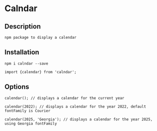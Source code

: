 # Calndar

## Description
    npm package to display a calendar
## Installation
    npm i calndar --save

    import {calendar} from 'calndar';

## Options
    calendar(); // displays a calendar for the current year

    calendar(2022); // displays a calendar for the year 2022, default fontFamily is Courier

    calendar(2025, 'Georgia'); // displays a calendar for the year 2025, using Georgia fontFamily